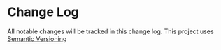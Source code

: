 # Change Log

All notable changes will be tracked in this change log.  This project uses [Semantic Versioning](http://semver.org/)


